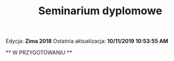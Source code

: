 ﻿---
layout: page
title: Seminarium dyplomowe
permalink: /for-students/sd
exclude: f
---

Edycja: **Zima 2018**
Ostatnia aktualizacja: **10/11/2019 10:53:55 AM**

** W PRZYGOTOWANIU **
